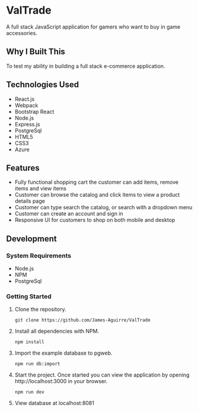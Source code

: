 # ValTrade

A full stack JavaScript application for gamers who want to buy in game accessories.

## Why I Built This

To test my ability in building a full stack e-commerce application.

## Technologies Used

- React.js
- Webpack
- Bootstrap React
- Node.js
- Express.js
- PostgreSql
- HTML5
- CSS3
- Azure

<!-- ## Live Demo

Try the application live at [https://student-grade-table.lfz.com](https://student-grade-table.lfz.com) -->

## Features

- Fully functional shopping cart the customer can add items, remove items and view items
- Customer can browse the catalog and click items to view a product details page
- Customer can type search the catalog, or search with a dropdown menu
- Customer can create an account and sign in
- Responsive UI for customers to shop on both mobile and desktop

<!-- ## Preview

![SGT React](assets/sgt-react.gif) -->

## Development

### System Requirements

- Node.js
- NPM
- PostgreSql

### Getting Started

1. Clone the repository.

   ```shell
   git clone https://github.com/James-Aguirre/ValTrade
   ```

1. Install all dependencies with NPM.

   ```shell
   npm install
   ```

1. Import the example database to pgweb.

   ```shell
   npm run db:import
   ```

1. Start the project. Once started you can view the application by opening http://localhost:3000 in your browser.

   ```shell
   npm run dev
   ```

1. View database at localhost:8081
